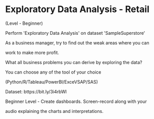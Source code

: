 # Exploratory Data Analysis - Retail
(Level - Beginner)

Perform 'Exploratory Data Analysis' on dataset 'SampleSuperstore'

As a business manager, try to find out the weak areas where you can

work to make more profit.

What all business problems you can derive by exploring the data?

You can choose any of the tool of your choice

(Python/R/Tableau/PowerBl/ExceVSAP/SAS)

Dataset: bttps://bit.ly/3i4rbWl

Beginner Level - Create dashboards. Screen-record along with your

audio explaining the charts and interpretations.
